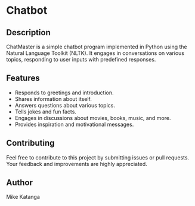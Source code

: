 # Chatbot


## Description

ChatMaster is a simple chatbot program implemented in Python using the Natural Language Toolkit (NLTK). It engages in conversations on various topics, responding to user inputs with predefined responses.


## Features

- Responds to greetings and introduction.
- Shares information about itself.
- Answers questions about various topics.
- Tells jokes and fun facts.
- Engages in discussions about movies, books, music, and more.
- Provides inspiration and motivational messages.


## Contributing

Feel free to contribute to this project by submitting issues or pull requests. Your feedback and improvements are highly appreciated.

## Author

Mike Katanga

